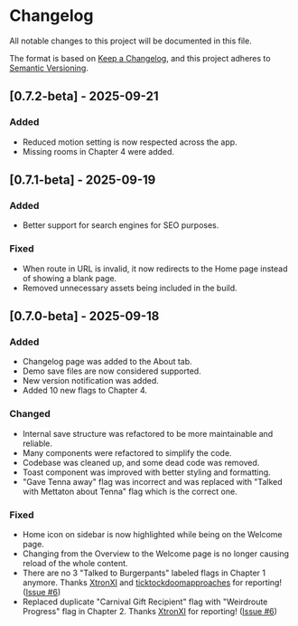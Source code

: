 # Changelog

All notable changes to this project will be documented in this file.

The format is based on [Keep a Changelog](https://keepachangelog.com/en/1.1.0/),
and this project adheres to [Semantic Versioning](https://semver.org/spec/v2.0.0.html).

## [0.7.2-beta] - 2025-09-21

### Added

- Reduced motion setting is now respected across the app.
- Missing rooms in Chapter 4 were added.

## [0.7.1-beta] - 2025-09-19

### Added

- Better support for search engines for SEO purposes.

### Fixed

- When route in URL is invalid, it now redirects to the Home page instead of showing a blank page.
- Removed unnecessary assets being included in the build.

## [0.7.0-beta] - 2025-09-18

### Added

- Changelog page was added to the About tab.
- Demo save files are now considered supported.
- New version notification was added.
- Added 10 new flags to Chapter 4.

### Changed

- Internal save structure was refactored to be more maintainable and reliable.
- Many components were refactored to simplify the code.
- Codebase was cleaned up, and some dead code was removed.
- Toast component was improved with better styling and formatting.
- "Gave Tenna away" flag was incorrect and was replaced with "Talked with Mettaton about Tenna" flag which is the correct one.

### Fixed

- Home icon on sidebar is now highlighted while being on the Welcome page.
- Changing from the Overview to the Welcome page is no longer causing reload of the whole content.
- There are no 3 "Talked to Burgerpants" labeled flags in Chapter 1 anymore. Thanks [XtronXI](https://github.com/XtronXI) and [ticktockdoomapproaches](https://steamcommunity.com/profiles/76561199782178857) for reporting! ([Issue #6](https://github.com/tennaproject/tenna-editor/issues/6))
- Replaced duplicate "Carnival Gift Recipient" flag with "Weirdroute Progress" flag in Chapter 2. Thanks [XtronXI](https://github.com/XtronXI) for reporting! ([Issue #6](https://github.com/tennaproject/tenna-editor/issues/6))
